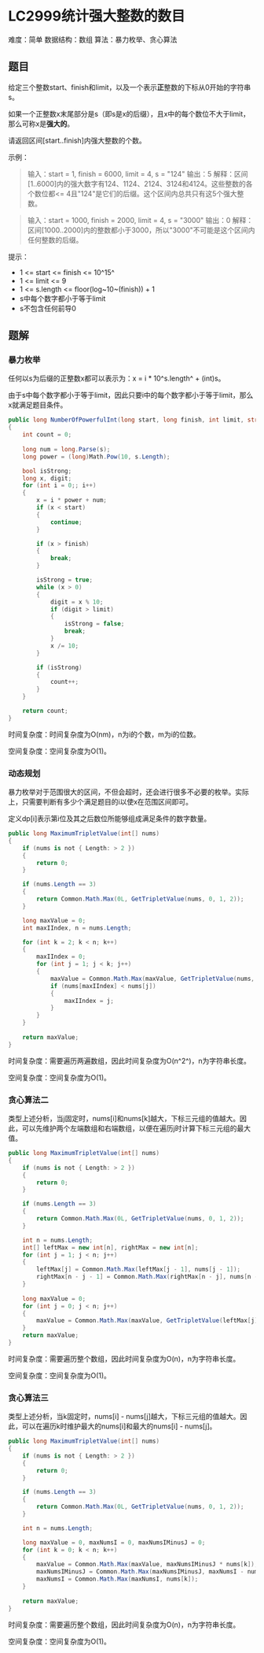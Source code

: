# LC2999统计强大整数的数目

难度：简单
数据结构：数组
算法：暴力枚举、贪心算法

## 题目

给定三个整数start、finish和limit，以及一个表示**正**整数的下标从0开始的字符串s。

如果一个正整数x末尾部分是s（即s是x的后缀），且x中的每个数位不大于limit，那么可称x是**强大的**。

请返回区间[start..finish]内强大整数的个数。

示例：

> 输入：start = 1, finish = 6000, limit = 4, s = "124"
> 输出：5
> 解释：区间[1..6000]内的强大数字有124、1124、2124、3124和4124。这些整数的各个数位都<= 4且"124"是它们的后缀。这个区间内总共只有这5个强大整数。

> 输入：start = 1000, finish = 2000, limit = 4, s = "3000"
> 输出：0
> 解释：区间[1000..2000]内的整数都小于3000，所以"3000"不可能是这个区间内任何整数的后缀。

提示：

- 1 <= start <= finish <= 10^15^
- 1 <= limit <= 9
- 1 <= s.length <= floor(log~10~(finish)) + 1
- s中每个数字都小于等于limit
- s不包含任何前导0

## 题解

### 暴力枚举

任何以s为后缀的正整数x都可以表示为：x = i * 10^s.length^ + (int)s。

由于s中每个数字都小于等于limit，因此只要i中的每个数字都小于等于limit，那么x就满足题目条件。

``` csharp
public long NumberOfPowerfulInt(long start, long finish, int limit, string s)
{
    int count = 0;
    
    long num = long.Parse(s);
    long power = (long)Math.Pow(10, s.Length);

    bool isStrong;
    long x, digit;
    for (int i = 0;; i++)
    {
        x = i * power + num;
        if (x < start)
        {
            continue;
        }

        if (x > finish)
        {
            break;
        }

        isStrong = true;
        while (x > 0)
        {
            digit = x % 10;
            if (digit > limit)
            {
                isStrong = false;
                break;
            }
            x /= 10;
        }

        if (isStrong)
        {
            count++;
        }
    }

    return count;
}
```

时间复杂度：时间复杂度为O(nm)，n为i的个数，m为i的位数。

空间复杂度：空间复杂度为O(1)。

### 动态规划

暴力枚举对于范围很大的区间，不但会超时，还会进行很多不必要的枚举。实际上，只需要判断有多少个满足题目的i以使x在范围区间即可。

定义dp[i]表示第i位及其之后数位所能够组成满足条件的数字数量。

``` csharp
public long MaximumTripletValue(int[] nums)
{
    if (nums is not { Length: > 2 })
    {
        return 0;
    }

    if (nums.Length == 3)
    {
        return Common.Math.Max(0L, GetTripletValue(nums, 0, 1, 2));
    }

    long maxValue = 0;
    int maxIIndex, n = nums.Length;

    for (int k = 2; k < n; k++)
    {
        maxIIndex = 0;
        for (int j = 1; j < k; j++)
        {
            maxValue = Common.Math.Max(maxValue, GetTripletValue(nums, maxIIndex, j, k));
            if (nums[maxIIndex] < nums[j])
            {
                maxIIndex = j;
            }
        }
    }
        
    return maxValue;
}
```

时间复杂度：需要遍历两遍数组，因此时间复杂度为O(n^2^)，n为字符串长度。

空间复杂度：空间复杂度为O(1)。

### 贪心算法二

类型上述分析，当j固定时，nums[i]和nums[k]越大，下标三元组的值越大。因此，可以先维护两个左端数组和右端数组，以便在遍历j时计算下标三元组的最大值。

``` csharp
public long MaximumTripletValue(int[] nums)
{
    if (nums is not { Length: > 2 })
    {
        return 0;
    }

    if (nums.Length == 3)
    {
        return Common.Math.Max(0L, GetTripletValue(nums, 0, 1, 2));
    }

    int n = nums.Length;
    int[] leftMax = new int[n], rightMax = new int[n];
    for (int j = 1; j < n; j++)
    {
        leftMax[j] = Common.Math.Max(leftMax[j - 1], nums[j - 1]);
        rightMax[n - j - 1] = Common.Math.Max(rightMax[n - j], nums[n - j]);
    }
        
    long maxValue = 0;
    for (int j = 0; j < n; j++)
    {
        maxValue = Common.Math.Max(maxValue, GetTripletValue(leftMax[j], nums[j], rightMax[j]));
    }
    return maxValue;
}
```

时间复杂度：需要遍历整个数组，因此时间复杂度为O(n)，n为字符串长度。

空间复杂度：空间复杂度为O(1)。

### 贪心算法三

类型上述分析，当k固定时，nums[i] - nums[j]越大，下标三元组的值越大。因此，可以在遍历k时维护最大的nums[i]和最大的nums[i] - nums[j]。

``` csharp
public long MaximumTripletValue(int[] nums)
{
    if (nums is not { Length: > 2 })
    {
        return 0;
    }

    if (nums.Length == 3)
    {
        return Common.Math.Max(0L, GetTripletValue(nums, 0, 1, 2));
    }

    int n = nums.Length;

    long maxValue = 0, maxNumsI = 0, maxNumsIMinusJ = 0;
    for (int k = 0; k < n; k++)
    {
        maxValue = Common.Math.Max(maxValue, maxNumsIMinusJ * nums[k]);
        maxNumsIMinusJ = Common.Math.Max(maxNumsIMinusJ, maxNumsI - nums[k]);
        maxNumsI = Common.Math.Max(maxNumsI, nums[k]);
    }
        
    return maxValue;
}
```

时间复杂度：需要遍历整个数组，因此时间复杂度为O(n)，n为字符串长度。

空间复杂度：空间复杂度为O(1)。